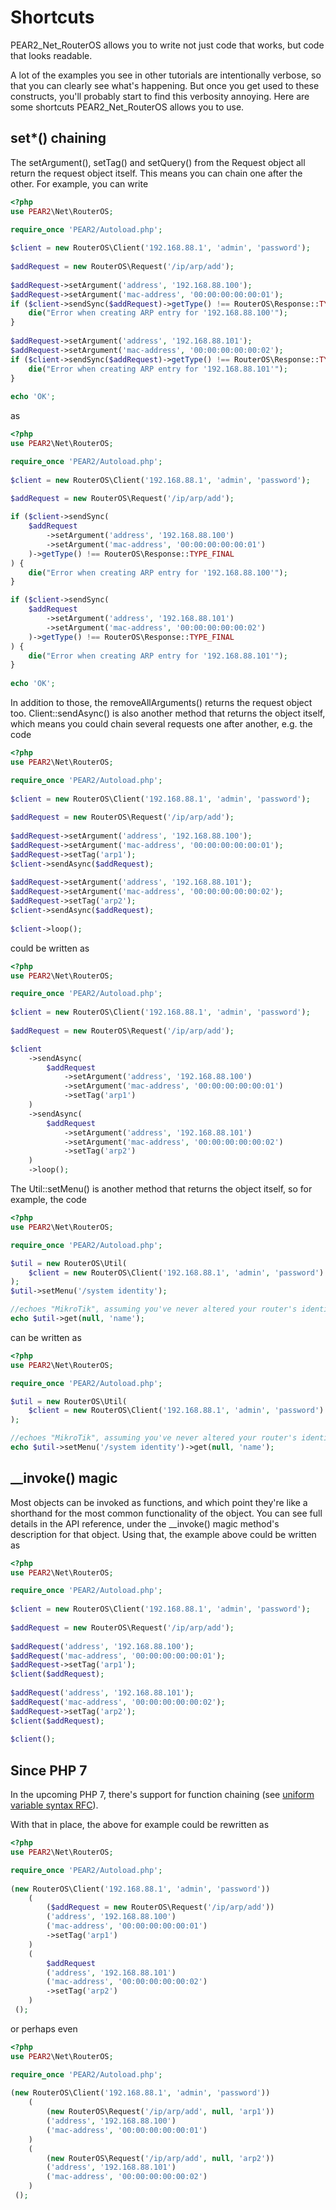 # Shortcuts
PEAR2_Net_RouterOS allows you to write not just code that works, but code that looks readable.

A lot of the examples you see in other tutorials are intentionally verbose, so that you can clearly see what's happening. But once you get used to these constructs, you'll probably start to find this verbosity annoying. Here are some shortcuts PEAR2_Net_RouterOS allows you to use.

## set*() chaining
The setArgument(), setTag() and setQuery() from the Request object all return the request object itself. This means you can chain one after the other. For example, you can write

```php
<?php
use PEAR2\Net\RouterOS;

require_once 'PEAR2/Autoload.php';
 
$client = new RouterOS\Client('192.168.88.1', 'admin', 'password');
 
$addRequest = new RouterOS\Request('/ip/arp/add');
 
$addRequest->setArgument('address', '192.168.88.100');
$addRequest->setArgument('mac-address', '00:00:00:00:00:01');
if ($client->sendSync($addRequest)->getType() !== RouterOS\Response::TYPE_FINAL) {
    die("Error when creating ARP entry for '192.168.88.100'");
}
 
$addRequest->setArgument('address', '192.168.88.101');
$addRequest->setArgument('mac-address', '00:00:00:00:00:02');
if ($client->sendSync($addRequest)->getType() !== RouterOS\Response::TYPE_FINAL) {
    die("Error when creating ARP entry for '192.168.88.101'");
}
 
echo 'OK';
```

as

```php
<?php
use PEAR2\Net\RouterOS;

require_once 'PEAR2/Autoload.php';
 
$client = new RouterOS\Client('192.168.88.1', 'admin', 'password');
 
$addRequest = new RouterOS\Request('/ip/arp/add');

if ($client->sendSync(
    $addRequest
        ->setArgument('address', '192.168.88.100')
        ->setArgument('mac-address', '00:00:00:00:00:01')
    )->getType() !== RouterOS\Response::TYPE_FINAL
) {
    die("Error when creating ARP entry for '192.168.88.100'");
}

if ($client->sendSync(
    $addRequest
        ->setArgument('address', '192.168.88.101')
        ->setArgument('mac-address', '00:00:00:00:00:02')
    )->getType() !== RouterOS\Response::TYPE_FINAL
) {
    die("Error when creating ARP entry for '192.168.88.101'");
}
 
echo 'OK';
```

In addition to those, the removeAllArguments() returns the request object too. Client::sendAsync() is also another method that returns the object itself, which means you could chain several requests one after another, e.g. the code

```php
<?php
use PEAR2\Net\RouterOS;

require_once 'PEAR2/Autoload.php';
 
$client = new RouterOS\Client('192.168.88.1', 'admin', 'password');
 
$addRequest = new RouterOS\Request('/ip/arp/add');
 
$addRequest->setArgument('address', '192.168.88.100');
$addRequest->setArgument('mac-address', '00:00:00:00:00:01');
$addRequest->setTag('arp1');
$client->sendAsync($addRequest);
 
$addRequest->setArgument('address', '192.168.88.101');
$addRequest->setArgument('mac-address', '00:00:00:00:00:02');
$addRequest->setTag('arp2');
$client->sendAsync($addRequest);
 
$client->loop();
```
could be written as

```php
<?php
use PEAR2\Net\RouterOS;

require_once 'PEAR2/Autoload.php';
 
$client = new RouterOS\Client('192.168.88.1', 'admin', 'password');
 
$addRequest = new RouterOS\Request('/ip/arp/add');

$client
    ->sendAsync(
        $addRequest
            ->setArgument('address', '192.168.88.100')
            ->setArgument('mac-address', '00:00:00:00:00:01')
            ->setTag('arp1')
    )
    ->sendAsync(
        $addRequest
            ->setArgument('address', '192.168.88.101')
            ->setArgument('mac-address', '00:00:00:00:00:02')
            ->setTag('arp2')
    )
    ->loop();
```

The Util::setMenu() is another method that returns the object itself, so for example, the code

```php
<?php
use PEAR2\Net\RouterOS;

require_once 'PEAR2/Autoload.php';

$util = new RouterOS\Util(
    $client = new RouterOS\Client('192.168.88.1', 'admin', 'password')
);
$util->setMenu('/system identity');

//echoes "MikroTik", assuming you've never altered your router's identity.
echo $util->get(null, 'name');
```

can be written as

```php
<?php
use PEAR2\Net\RouterOS;

require_once 'PEAR2/Autoload.php';

$util = new RouterOS\Util(
    $client = new RouterOS\Client('192.168.88.1', 'admin', 'password')
);

//echoes "MikroTik", assuming you've never altered your router's identity.
echo $util->setMenu('/system identity')->get(null, 'name');
```

## \_\_invoke() magic
Most objects can be invoked as functions, and which point they're like a shorthand for the most common functionality of the object. You can see full details in the API reference, under the \_\_invoke() magic method's description for that object. Using that, the example above could be written as

```php
<?php
use PEAR2\Net\RouterOS;

require_once 'PEAR2/Autoload.php';
 
$client = new RouterOS\Client('192.168.88.1', 'admin', 'password');
 
$addRequest = new RouterOS\Request('/ip/arp/add');
 
$addRequest('address', '192.168.88.100');
$addRequest('mac-address', '00:00:00:00:00:01');
$addRequest->setTag('arp1');
$client($addRequest);
 
$addRequest('address', '192.168.88.101');
$addRequest('mac-address', '00:00:00:00:00:02');
$addRequest->setTag('arp2');
$client($addRequest);
 
$client();
```

## Since PHP 7
In the upcoming PHP 7, there's support for function chaining (see [uniform variable syntax RFC](https://wiki.php.net/rfc/uniform_variable_syntax)).

With that in place, the above for example could be rewritten as

```php
<?php
use PEAR2\Net\RouterOS;

require_once 'PEAR2/Autoload.php';
 
(new RouterOS\Client('192.168.88.1', 'admin', 'password'))
    (
        ($addRequest = new RouterOS\Request('/ip/arp/add'))
        ('address', '192.168.88.100')
        ('mac-address', '00:00:00:00:00:01')
        ->setTag('arp1')
    )
    (
        $addRequest
        ('address', '192.168.88.101')
        ('mac-address', '00:00:00:00:00:02')
        ->setTag('arp2')
    )
 ();
```

or perhaps even

```php
<?php
use PEAR2\Net\RouterOS;

require_once 'PEAR2/Autoload.php';
 
(new RouterOS\Client('192.168.88.1', 'admin', 'password'))
    (
        (new RouterOS\Request('/ip/arp/add', null, 'arp1'))
        ('address', '192.168.88.100')
        ('mac-address', '00:00:00:00:00:01')
    )
    (
        (new RouterOS\Request('/ip/arp/add', null, 'arp2'))
        ('address', '192.168.88.101')
        ('mac-address', '00:00:00:00:00:02')
    )
 ();
```
